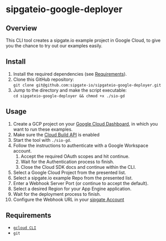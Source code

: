 # sipgateio-google-deployer

## Overview

This CLI tool creates a sipgate.io example project in Google Cloud, to give you the chance to try out our examples easily.

## Install

1. Install the required dependencies (see [Requirements](#Requirements)).
2. Clone this GitHub repository:<br>
   `git clone git@github.com:sipgate-io/sipgateio-google-deployer.git`
3. Jump to the directory and make the script executable:<br>
   `cd sipgateio-google-deployer && chmod +x ./sio-gd`

## Usage

1. Create a GCP project on your [Google Cloud Dashboard](https://console.cloud.google.com/welcome), in which you want to run these examples.
2. Make sure the [Cloud Build API](https://console.cloud.google.com/apis/library/cloudbuild.googleapis.com) is enabled
3. Start the tool with `./sio-gd`.
4. Follow the instructions to authenticate with a Google Workspace account.
   1. Accept the required OAuth scopes and hit continue.
   2. Wait for the Authentication process to finish.
   3. Close the Cloud SDK docs and continue within the CLI.
5. Select a Google Cloud Project from the presented list.
6. Select a sipgate.io example Repo from the presented list.
7. Enter a Webhook Server Port (or continue to accept the default).
8. Select a desired Region for your App Engine application.
9. Wait for the deployment process to finish.
10. Configure the Webhook URL in your [sipgate Account](https://console.sipgate.com/webhooks/urls)

## Requirements

- [`gcloud CLI`](https://cloud.google.com/sdk/gcloud)
- `git`
